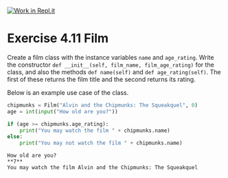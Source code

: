 [![Work in Repl.it](https://classroom.github.com/assets/work-in-replit-14baed9a392b3a25080506f3b7b6d57f295ec2978f6f33ec97e36a161684cbe9.svg)](https://classroom.github.com/online_ide?assignment_repo_id=5950501&assignment_repo_type=AssignmentRepo)
# Exercise 4.11 Film

Create a film class with the instance variables `name` and `age_rating`. Write the constructor `def __init__(self, film_name, film_age_rating)` for the class, and also the methods `def name(self)` and `def age_rating(self)`. The first of these returns the film title and the second returns its rating.

Below is an example use case of the class.

```python
chipmunks = Film("Alvin and the Chipmunks: The Squeakquel", 0)
age = int(input("How old are you?"))

if (age >= chipmunks.age_rating):
    print("You may watch the film " + chipmunks.name)
else:
    print("You may not watch the film " + chipmunks.name)
```

```plaintext
How old are you?
**7**
You may watch the film Alvin and the Chipmunks: The Squeakquel
```

